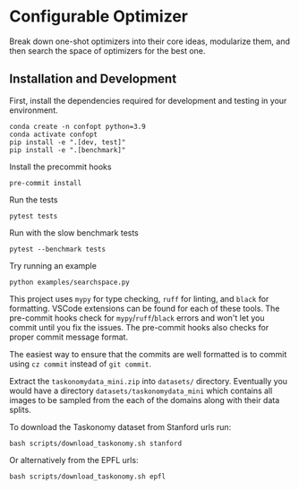 # Configurable Optimizer

Break down one-shot optimizers into their core ideas, modularize them, and then search the space of optimizers for the best one.

## Installation and Development
First, install the dependencies required for development and testing in your environment.

```
conda create -n confopt python=3.9
conda activate confopt
pip install -e ".[dev, test]"
pip install -e ".[benchmark]"
```

Install the precommit hooks
```
pre-commit install
```

Run the tests
```
pytest tests
```

Run with the slow benchmark tests
```
pytest --benchmark tests
```

Try running an example
```
python examples/searchspace.py
```

This project uses `mypy` for type checking, `ruff` for linting, and `black` for formatting. VSCode extensions can be found for each of these tools. The pre-commit hooks check for `mypy`/`ruff`/`black` errors and won't let you commit until you fix the issues. The pre-commit hooks also checks for proper commit message format.

The easiest way to ensure that the commits are well formatted is to commit using `cz commit` instead of `git commit`.

Extract the ```taskonomydata_mini.zip``` into ```datasets/``` directory. Eventually you would have a directory ```datasets/taskonomydata_mini``` which contains all images to be sampled from the each of the domains along with their data splits.

To download the Taskonomy dataset from Stanford urls run:
```
bash scripts/download_taskonomy.sh stanford
```
Or alternatively from the EPFL urls:
```
bash scripts/download_taskonomy.sh epfl
```